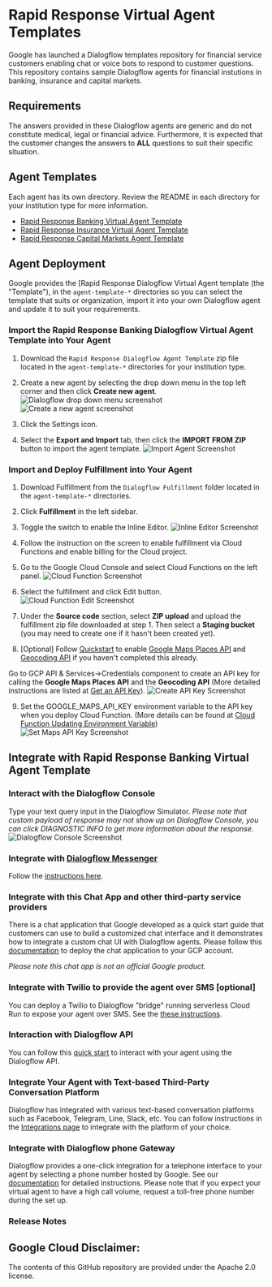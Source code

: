 <!--
  Licensed to the Apache Software Foundation (ASF) under one or more
  contributor license agreements.  See the NOTICE file distributed with
  this work for additional information regarding copyright ownership.
  The ASF licenses this file to You under the Apache License, Version 2.0
  (the "License"); you may not use this file except in compliance with
  the License.  You may obtain a copy of the License at

      http://www.apache.org/licenses/LICENSE-2.0

  Unless required by applicable law or agreed to in writing, software
  distributed under the License is distributed on an "AS IS" BASIS,
  WITHOUT WARRANTIES OR CONDITIONS OF ANY KIND, either express or implied.
  See the License for the specific language governing permissions and
  limitations under the License.
-->
# Rapid Response Virtual Agent Templates 
Google has launched a Dialogflow 
templates repository for financial service customers enabling chat or voice bots to respond to customer questions.
This repository contains sample Dialogflow agents for financial instutions in banking, insurance and capital markets.

## Requirements
The answers provided in these Dialogflow agents are generic and do not constitute medical, legal or financial advice. 
Furthermore, it is expected that the customer changes the answers to **ALL** questions
to suit their specific situation. 

## Agent Templates
Each agent has its own directory. Review the README in each directory for your institution type for more information.

* [Rapid Response Banking Virtual Agent Template](./agent-template-banking)
* [Rapid Response Insurance Virtual Agent Template](./agent-template-insurance)
* [Rapid Response Capital Markets Agent Template](./agent-template-capital-markets)

## Agent Deployment
Google provides the [Rapid Response Dialogflow Virtual Agent 
template (the "Template"), in the `agent-template-*` directories so you 
can select the template that suits or organization, import it into your own Dialogflow agent and update it to suit your requirements.

### Import the Rapid Response Banking Dialogflow Virtual Agent Template into Your Agent
1. Download the `Rapid Response Dialogflow Agent Template` zip file located in the `agent-template-*` directories for your institution type.

2. Create a new agent by selecting the drop down menu in the top left corner and then click **Create new agent**.
![Dialogflow drop down menu screenshot](./resources/chatbot-dropdown-menu.png)
![Create a new agent screenshot](./resources/chatbot-create-new-agent.png)

3. Click the Settings icon.

4. Select the **Export and Import** tab, then click the **IMPORT FROM ZIP** button to 
import the agent template.
![Import Agent Screenshot](./resources/import-export.png)

### Import and Deploy Fulfillment into Your Agent
1. Download Fulfillment from the `Dialogflow Fulfillment` folder located in the `agent-template-*` directories.

2. Click **Fulfillment** in the left sidebar.

3. Toggle the switch to enable the Inline Editor.
![Inline Editor Screenshot](./resources/inline-editor.png)

4. Follow the instruction on the screen to enable fulfillment via Cloud 
Functions and enable billing for the Cloud project.

5. Go to the Google Cloud Console and select Cloud Functions on the left panel.
![Cloud Function Screenshot](./resources/cloud-function.png)

6. Select the fulfillment and click Edit button.
![Cloud Function Edit Screenshot](./resources/cloud-function-edit.png)

7. Under the **Source code** section, select **ZIP upload** and upload the 
fulfillment zip file downloaded at step 1. Then select a **Staging bucket** (you may need to create one if it hasn't been created yet).

8. [Optional] Follow [Quickstart](https://developers.google.com/maps/gmp-get-started#enable-api-sdk) to enable 
[Google Maps Places API](https://developers.google.com/places/web-service/intro) and [Geocoding API](https://developers.google.com/maps/documentation/geocoding/start) if you haven't completed this already. 

Go to GCP API & Services->Credentials component to create an API key for calling the **Google Maps Places API** and the **Geocoding API**
(More detailed instructions are listed at [Get an API Key](https://developers.google.com/places/web-service/get-api-key?hl=en_US)).
![Create API Key Screenshot](./resources/create-api-key.png)

9. Set the GOOGLE_MAPS_API_KEY environment variable to the API key when you deploy Cloud Function. (More details can be found at  [Cloud Function Updating Environment Variable](https://cloud.google.com/functions/docs/env-var#updating_environment_variables))
![Set Maps API Key Screenshot](./resources/set-maps-api-key.png)

## Integrate with Rapid Response Banking Virtual Agent Template

### Interact with the Dialogflow Console
Type your text query input in the Dialogflow Simulator. *Please note that custom payload of response may not show up on Dialogflow Console, you can click DIAGNOSTIC INFO to get more information about the response*.
![Dialogflow Console Screenshot](./resources/dialogflow-console.png)

### Integrate with [Dialogflow Messenger](https://cloud.google.com/dialogflow/docs/integrations/dialogflow-messenger)
Follow the [instructions here](https://github.com/GoogleCloudPlatform/covid19-rapid-response-demo#integrate-with-dialogflow-messenger).

### Integrate with this Chat App and other third-party service providers
There is a chat application that Google developed as a quick start guide that customers can use to build a customized chat interface and it
demonstrates how to integrate a custom chat UI with Dialogflow agents. Please follow this [documentation](https://github.com/GoogleCloudPlatform/covid19-rapid-response-demo#requirements) 
to deploy the chat application to your GCP account. 

*Please note this chat app is not an official Google product.* 

### Integrate with Twilio to provide the agent over SMS [optional]
You can deploy a Twilio to Dialogflow "bridge" running serverless Cloud Run to expose your agent over SMS. 
See the [these instructions](https://github.com/GoogleCloudPlatform/covid19-rapid-response-demo/tree/master/twilio-sms).

### Interaction with Dialogflow API
You can follow this [quick start](https://cloud.google.com/dialogflow/docs/quick/api) to interact with your agent using the Dialogflow API.
 
### Integrate Your Agent with Text-based Third-Party Conversation Platform
Dialogflow has integrated with various text-based conversation platforms such 
as Facebook, Telegram, Line, Slack, etc. You can follow instructions in the
[Integrations page](https://cloud.google.com/dialogflow/docs/integrations) to integrate 
with the platform of your choice.

### Integrate with Dialogflow phone Gateway
Dialogflow provides a one-click integration for a telephone interface to your 
agent by selecting a phone number hosted by Google. See our 
[documentation](https://cloud.google.com/dialogflow/docs/integrations/phone-gateway) 
for detailed instructions. Please note that if you expect your virtual agent to 
have a high call volume, request a toll-free phone number during the set up.

### Release Notes


## Google Cloud Disclaimer: 
The contents of this GitHub repository are provided under the Apache 2.0 license. 
